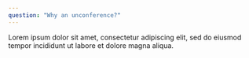 ```yaml
---
question: "Why an unconference?"
---
```


Lorem ipsum dolor sit amet, consectetur adipiscing elit, sed do eiusmod tempor incididunt ut labore et dolore magna aliqua.
